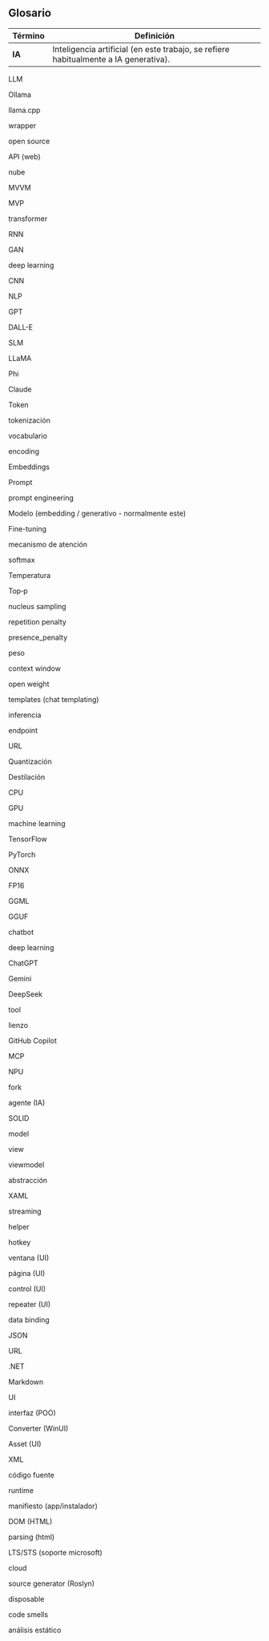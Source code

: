 ## Glosario

| **Término** | **Definición** |
| --- | --- |
| **IA** | Inteligencia artificial (en este trabajo, se refiere habitualmente a IA generativa). |

LLM

Ollama

llama.cpp

wrapper

open source

API (web)

nube

MVVM

MVP

transformer

RNN

GAN

deep learning

CNN

NLP

GPT

DALL-E

SLM

LLaMA

Phi

Claude

Token

tokenización

vocabulario

encoding

Embeddings

Prompt

prompt engineering

Modelo (embedding / generativo - normalmente este)

Fine-tuning

mecanismo de atención

softmax

Temperatura

Top‑p

nucleus sampling

repetition penalty

presence_penalty

peso

context window

open weight

templates (chat templating)

inferencia

endpoint

URL

Quantización

Destilación

CPU

GPU

machine learning

TensorFlow

PyTorch

ONNX

FP16

GGML

GGUF

chatbot

deep learning

ChatGPT

Gemini

DeepSeek

tool

lienzo

GitHub Copilot

MCP

NPU

fork

agente (IA)

SOLID

model

view

viewmodel

abstracción

XAML

streaming

helper

hotkey

ventana (UI)

página (UI)

control (UI)

repeater (UI)

data binding

JSON

URL

.NET

Markdown

UI

interfaz (POO)

Converter (WinUI)

Asset (UI)

XML

código fuente

runtime

manifiesto (app/instalador)

DOM (HTML)

parsing (html)

LTS/STS (soporte microsoft)

cloud

source generator (Roslyn)

disposable

code smells

análisis estático